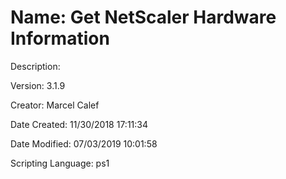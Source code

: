 ﻿# Name: Get NetScaler Hardware Information

Description: 

Version: 3.1.9

Creator: Marcel Calef

Date Created: 11/30/2018 17:11:34

Date Modified: 07/03/2019 10:01:58

Scripting Language: ps1

